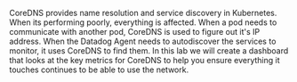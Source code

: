 CoreDNS provides name resolution and service discovery in Kubernetes. When its performing poorly, everything is affected. When a pod needs to communicate with another pod, CoreDNS is used to figure out it's IP address. When the Datadog Agent needs to autodiscover the services to monitor, it uses CoreDNS to find them. In this lab we will create a dashboard that looks at the key metrics for CoreDNS to help you ensure everything it touches continues to be able to use the network. 